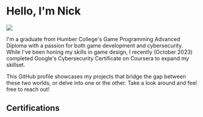 # Hello, I'm Nick
<a href="https://www.linkedin.com/in/nicholas-melo/"><img src="https://img.shields.io/badge/-LinkedIn-0072b1?&style=for-the-badge&logo=linkedin&logoColor=white" /></a>

I'm a graduate from Humber College's Game Programming Advanced Diploma with a passion for both game development and cybersecurity. While I've been honing my skills in game design, I recently (October 2023) completed Google's Cybersecurity Certificate on Coursera to expand my skillset.

This GitHub profile showcases my projects that bridge the gap between these two worlds, or delve into one or the other. Take a look around and feel free to reach out!

## Certifications
<div data-iframe-width="150" data-iframe-height="270" data-share-badge-id="b92d6774-0af1-417b-933c-5da1aa7e17f1" data-share-badge-host="https://www.credly.com"></div><script type="text/javascript" async src="//cdn.credly.com/assets/utilities/embed.js"></script>

<!--
**NicholasRebeloMelo/NicholasRebeloMelo** is a ✨ _special_ ✨ repository because its `README.md` (this file) appears on your GitHub profile.

Here are some ideas to get you started:

- 🔭 I’m currently working on ...
- 🌱 I’m currently learning ...
- 👯 I’m looking to collaborate on ...
- 🤔 I’m looking for help with ...
- 💬 Ask me about ...
- 📫 How to reach me: ...
- 😄 Pronouns: ...
- ⚡ Fun fact: ...
-->
